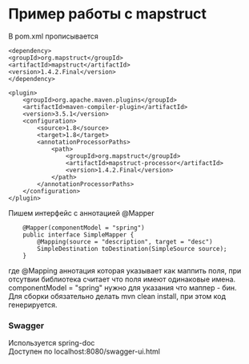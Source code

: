 # Пример работы с mapstruct
В pom.xml прописывается  
```
<dependency>
<groupId>org.mapstruct</groupId>
<artifactId>mapstruct</artifactId>
<version>1.4.2.Final</version>
</dependency>

<plugin>
    <groupId>org.apache.maven.plugins</groupId>
    <artifactId>maven-compiler-plugin</artifactId>
    <version>3.5.1</version>
    <configuration>
        <source>1.8</source>
        <target>1.8</target>
        <annotationProcessorPaths>
            <path>
                <groupId>org.mapstruct</groupId>
                <artifactId>mapstruct-processor</artifactId>
                <version>1.4.2.Final</version>
            </path>
        </annotationProcessorPaths>
    </configuration>
</plugin>
```
Пишем интерфейс с аннотацией @Mapper
```
    @Mapper(componentModel = "spring")
    public interface SimpleMapper {
        @Mapping(source = "description", target = "desc")
        SimpleDestination toDestination(SimpleSource source);
    }
```
где @Mapping аннотация которая указывает как маппить поля, при отсутвии библиотека
считает что поля имеют одинаковые имена.
componentModel = "spring" нужно для указания что маппер - бин.</br>
Для сборки обязательно делать mvn clean install, при этом код генерируется.

### Swagger
Используется spring-doc</br>
Доступен по localhost:8080/swagger-ui.html